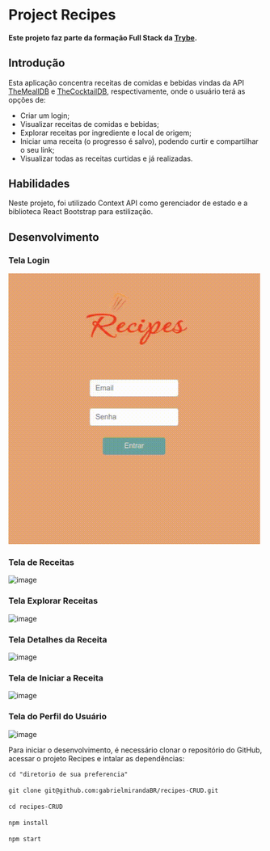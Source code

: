 # Project Recipes
#### Este projeto faz parte da formação Full Stack da <a href="https://www.betrybe.com/">Trybe</a>.

## Introdução
Esta aplicação concentra receitas de comidas e bebidas vindas da API <a href="https://www.themealdb.com/api.php">TheMeallDB</a> e <a href="https://www.thecocktaildb.com/">TheCocktailDB</a>, respectivamente, onde o usuário terá as opções de:
  - Criar um login;
  - Visualizar receitas de comidas e bebidas;
  - Explorar receitas por ingrediente e local de origem;
  - Iniciar uma receita (o progresso é salvo), podendo curtir e compartilhar o seu link;
  - Visualizar todas as receitas curtidas e já realizadas.

## Habilidades
Neste projeto, foi utilizado Context API como gerenciador de estado e a biblioteca React Bootstrap para estilização.

## Desenvolvimento

### Tela Login
![image](tela-login.gif)

### Tela de Receitas
![image](recipes.gif)

### Tela Explorar Receitas
![image](explore.gif)

### Tela Detalhes da Receita
![image](recipes-details.gif)

### Tela de Iniciar a Receita
![image](in-progress.gif)

### Tela do Perfil do Usuário
![image](perfil.gif)


Para iniciar o desenvolvimento, é necessário clonar o repositório do GitHub, acessar o projeto Recipes e intalar as dependências:
```shell
cd "diretorio de sua preferencia"

git clone git@github.com:gabrielmirandaBR/recipes-CRUD.git

cd recipes-CRUD

npm install

npm start
```

